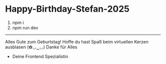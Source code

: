 # Happy-Birthday-Stefan-2025
1. npm i 
2. npm run dev
---------------------------------------
Alles Gute zum Geburtstag! Hoffe du hast Spaß beim virtuellen Kerzen ausblasen (✿◡‿◡)
Danke für Alles 

- Deine Frontend Spezialistin
